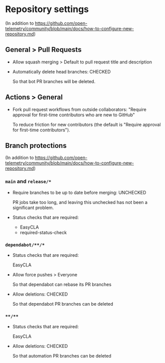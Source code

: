 # Repository settings

(In addition
to https://github.com/open-telemetry/community/blob/main/docs/how-to-configure-new-repository.md)

## General > Pull Requests

* Allow squash merging > Default to pull request title and description

* Automatically delete head branches: CHECKED

  So that bot PR branches will be deleted.

## Actions > General

* Fork pull request workflows from outside collaborators:
  "Require approval for first-time contributors who are new to GitHub"

  To reduce friction for new contributors
  (the default is "Require approval for first-time contributors").

## Branch protections

(In addition
to https://github.com/open-telemetry/community/blob/main/docs/how-to-configure-new-repository.md)

### `main` and `release/*`

* Require branches to be up to date before merging: UNCHECKED

  PR jobs take too long, and leaving this unchecked has not been a significant problem.

* Status checks that are required:

  * EasyCLA
  * required-status-check

### `dependabot/**/*`

* Status checks that are required:

  EasyCLA

* Allow force pushes > Everyone

  So that dependabot can rebase its PR branches

* Allow deletions: CHECKED

  So that dependabot PR branches can be deleted

### `**/**`

* Status checks that are required:

  EasyCLA

* Allow deletions: CHECKED

  So that automation PR branches can be deleted
